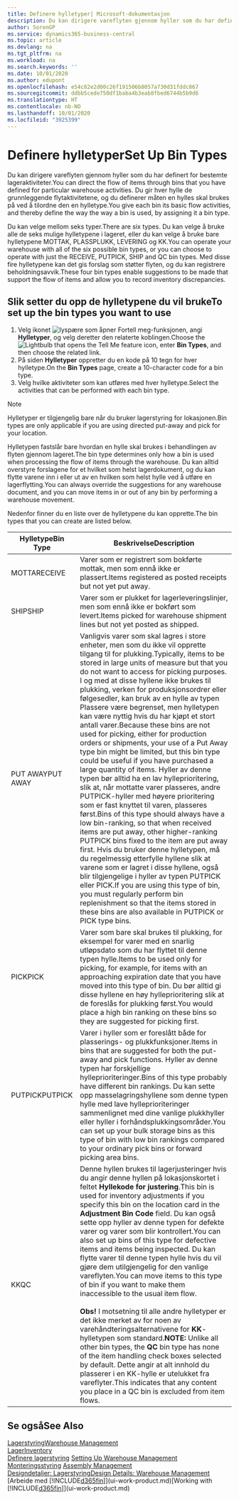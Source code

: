 ```yaml
---
title: Definere hylletyper| Microsoft-dokumentasjon
description: Du kan dirigere vareflyten gjennom hyller som du har definert for bestemte lageraktiviteter. Du gir hver hylle de grunnleggende flytaktivitetene, og du definerer måten en hylles skal brukes på ved å tilordne den en hylletype.
author: SorenGP
ms.service: dynamics365-business-central
ms.topic: article
ms.devlang: na
ms.tgt_pltfrm: na
ms.workload: na
ms.search.keywords: ''
ms.date: 10/01/2020
ms.author: edupont
ms.openlocfilehash: e54c82e2d00c26f191506b8057a730d31fddc867
ms.sourcegitcommit: ddbb5cede750df1baba4b3eab8fbed6744b5b9d6
ms.translationtype: HT
ms.contentlocale: nb-NO
ms.lasthandoff: 10/01/2020
ms.locfileid: "3925399"
---
```

# <a name="set-up-bin-types"></a><span data-ttu-id="61abb-104">Definere hylletyper</span><span class="sxs-lookup"><span data-stu-id="61abb-104">Set Up Bin Types</span></span>
<span data-ttu-id="61abb-105">Du kan dirigere vareflyten gjennom hyller som du har definert for bestemte lageraktiviteter.</span><span class="sxs-lookup"><span data-stu-id="61abb-105">You can direct the flow of items through bins that you have defined for particular warehouse activities.</span></span> <span data-ttu-id="61abb-106">Du gir hver hylle de grunnleggende flytaktivitetene, og du definerer måten en hylles skal brukes på ved å tilordne den en hylletype.</span><span class="sxs-lookup"><span data-stu-id="61abb-106">You give each bin its basic flow activities, and thereby define the way the way a bin is used, by assigning it a bin type.</span></span>  

<span data-ttu-id="61abb-107">Du kan velge mellom seks typer.</span><span class="sxs-lookup"><span data-stu-id="61abb-107">There are six types.</span></span> <span data-ttu-id="61abb-108">Du kan velge å bruke alle de seks mulige hylletypene i lageret, eller du kan velge å bruke bare hylletypene MOTTAK, PLASSPLUKK, LEVERING og KK.</span><span class="sxs-lookup"><span data-stu-id="61abb-108">You can operate your warehouse with all of the six possible bin types, or you can choose to operate with just the RECEIVE, PUTPICK, SHIP and QC bin types.</span></span> <span data-ttu-id="61abb-109">Med disse fire hylletypene kan det gis forslag som støtter flyten, og du kan registrere beholdningsavvik.</span><span class="sxs-lookup"><span data-stu-id="61abb-109">These four bin types enable suggestions to be made that support the flow of items and allow you to record inventory discrepancies.</span></span>  

## <a name="to-set-up-the-bin-types-you-want-to-use"></a><span data-ttu-id="61abb-110">Slik setter du opp de hylletypene du vil bruke</span><span class="sxs-lookup"><span data-stu-id="61abb-110">To set up the bin types you want to use</span></span>  
1.  <span data-ttu-id="61abb-111">Velg ikonet ![lyspære som åpner Fortell meg-funksjonen](media/ui-search/search_small.png "Fortell hva du vil gjøre"), angi **Hylletyper**, og velg deretter den relaterte koblingen.</span><span class="sxs-lookup"><span data-stu-id="61abb-111">Choose the ![Lightbulb that opens the Tell Me feature](media/ui-search/search_small.png "Tell me what you want to do") icon, enter **Bin Types**, and then choose the related link.</span></span>  
2.  <span data-ttu-id="61abb-112">På siden **Hylletyper** oppretter du en kode på 10 tegn for hver hylletype.</span><span class="sxs-lookup"><span data-stu-id="61abb-112">On the **Bin Types** page, create a 10-character code for a bin type.</span></span>  
3.  <span data-ttu-id="61abb-113">Velg hvilke aktiviteter som kan utføres med hver hylletype.</span><span class="sxs-lookup"><span data-stu-id="61abb-113">Select the activities that can be performed with each bin type.</span></span>  

> [!NOTE]  
>  <span data-ttu-id="61abb-114">Hylletyper er tilgjengelig bare når du bruker lagerstyring for lokasjonen.</span><span class="sxs-lookup"><span data-stu-id="61abb-114">Bin types are only applicable if you are using directed put-away and pick for your location.</span></span>  

<span data-ttu-id="61abb-115">Hylletypen fastslår bare hvordan en hylle skal brukes i behandlingen av flyten gjennom lageret.</span><span class="sxs-lookup"><span data-stu-id="61abb-115">The bin type determines only how a bin is used when processing the flow of items through the warehouse.</span></span> <span data-ttu-id="61abb-116">Du kan alltid overstyre forslagene for et hvilket som helst lagerdokument, og du kan flytte varene inn i eller ut av en hvilken som helst hylle ved å utføre en lagerflytting.</span><span class="sxs-lookup"><span data-stu-id="61abb-116">You can always override the suggestions for any warehouse document, and you can move items in or out of any bin by performing a warehouse movement.</span></span>  

<span data-ttu-id="61abb-117">Nedenfor finner du en liste over de hylletypene du kan opprette.</span><span class="sxs-lookup"><span data-stu-id="61abb-117">The bin types that you can create are listed below.</span></span>  

|<span data-ttu-id="61abb-118">Hylletype</span><span class="sxs-lookup"><span data-stu-id="61abb-118">Bin Type</span></span>|<span data-ttu-id="61abb-119">Beskrivelse</span><span class="sxs-lookup"><span data-stu-id="61abb-119">Description</span></span>|  
|------------------|---------------------------------------|  
|<span data-ttu-id="61abb-120">MOTTA</span><span class="sxs-lookup"><span data-stu-id="61abb-120">RECEIVE</span></span>|<span data-ttu-id="61abb-121">Varer som er registrert som bokførte mottak, men som ennå ikke er plassert.</span><span class="sxs-lookup"><span data-stu-id="61abb-121">Items registered as posted receipts but not yet put away.</span></span>|  
|<span data-ttu-id="61abb-122">SHIP</span><span class="sxs-lookup"><span data-stu-id="61abb-122">SHIP</span></span>|<span data-ttu-id="61abb-123">Varer som er plukket for lagerleveringslinjer, men som ennå ikke er bokført som levert.</span><span class="sxs-lookup"><span data-stu-id="61abb-123">Items picked for warehouse shipment lines but not yet posted as shipped.</span></span>|  
|<span data-ttu-id="61abb-124">PUT AWAY</span><span class="sxs-lookup"><span data-stu-id="61abb-124">PUT AWAY</span></span>|<span data-ttu-id="61abb-125">Vanligvis varer som skal lagres i store enheter, men som du ikke vil opprette tilgang til for plukking.</span><span class="sxs-lookup"><span data-stu-id="61abb-125">Typically, items to be stored in large units of measure but that you do not want to access for picking purposes.</span></span> <span data-ttu-id="61abb-126">I og med at disse hyllene ikke brukes til plukking, verken for produksjonsordrer eller følgesedler, kan bruk av en hylle av typen Plassere være begrenset, men hylletypen kan være nyttig hvis du har kjøpt et stort antall varer.</span><span class="sxs-lookup"><span data-stu-id="61abb-126">Because these bins are not used for picking, either for production orders or shipments, your use of a Put Away type bin might be limited, but this bin type could be useful if you have purchased a large quantity of items.</span></span> <span data-ttu-id="61abb-127">Hyller av denne typen bør alltid ha en lav hylleprioritering, slik at, når mottatte varer plasseres, andre PUTPICK-hyller med høyere prioritering som er fast knyttet til varen, plasseres først.</span><span class="sxs-lookup"><span data-stu-id="61abb-127">Bins of this type should always have a low bin-ranking, so that when received items are put away, other higher-ranking PUTPICK bins fixed to the item are put away first.</span></span> <span data-ttu-id="61abb-128">Hvis du bruker denne hylletypen, må du regelmessig etterfylle hyllene slik at varene som er lagret i disse hyllene, også blir tilgjengelige i hyller av typen PUTPICK eller PICK.</span><span class="sxs-lookup"><span data-stu-id="61abb-128">If you are using this type of bin, you must regularly perform bin replenishment so that the items stored in these bins are also available in PUTPICK or PICK type bins.</span></span>|  
|<span data-ttu-id="61abb-129">PICK</span><span class="sxs-lookup"><span data-stu-id="61abb-129">PICK</span></span>|<span data-ttu-id="61abb-130">Varer som bare skal brukes til plukking, for eksempel for varer med en snarlig utløpsdato som du har flyttet til denne typen hylle.</span><span class="sxs-lookup"><span data-stu-id="61abb-130">Items to be used only for picking, for example, for items with an approaching expiration date that you have moved into this type of bin.</span></span> <span data-ttu-id="61abb-131">Du bør alltid gi disse hyllene en høy hylleprioritering slik at de foreslås for plukking først.</span><span class="sxs-lookup"><span data-stu-id="61abb-131">You would place a high bin ranking on these bins so they are suggested for picking first.</span></span>|  
|<span data-ttu-id="61abb-132">PUTPICK</span><span class="sxs-lookup"><span data-stu-id="61abb-132">PUTPICK</span></span>|<span data-ttu-id="61abb-133">Varer i hyller som er foreslått både for plasserings- og plukkfunksjoner.</span><span class="sxs-lookup"><span data-stu-id="61abb-133">Items in bins that are suggested for both the put-away and pick functions.</span></span> <span data-ttu-id="61abb-134">Hyller av denne typen har forskjellige hylleprioriteringer.</span><span class="sxs-lookup"><span data-stu-id="61abb-134">Bins of this type probably have different bin rankings.</span></span> <span data-ttu-id="61abb-135">Du kan sette opp masselagringshyllene som denne typen hylle med lave hylleprioriteringer sammenlignet med dine vanlige plukkhyller eller hyller i forhåndsplukkingsområder.</span><span class="sxs-lookup"><span data-stu-id="61abb-135">You can set up your bulk storage bins as this type of bin with low bin rankings compared to your ordinary pick bins or forward picking area bins.</span></span>|  
|<span data-ttu-id="61abb-136">KK</span><span class="sxs-lookup"><span data-stu-id="61abb-136">QC</span></span>|<span data-ttu-id="61abb-137">Denne hyllen brukes til lagerjusteringer hvis du angir denne hyllen på lokasjonskortet i feltet **Hyllekode for justering**.</span><span class="sxs-lookup"><span data-stu-id="61abb-137">This bin is used for inventory adjustments if you specify this bin on the location card in the **Adjustment Bin Code** field.</span></span> <span data-ttu-id="61abb-138">Du kan også sette opp hyller av denne typen for defekte varer og varer som blir kontrollert.</span><span class="sxs-lookup"><span data-stu-id="61abb-138">You can also set up bins of this type for defective items and items being inspected.</span></span> <span data-ttu-id="61abb-139">Du kan flytte varer til denne typen hylle hvis du vil gjøre dem utilgjengelig for den vanlige vareflyten.</span><span class="sxs-lookup"><span data-stu-id="61abb-139">You can move items to this type of bin if you want to make them inaccessible to the usual item flow.</span></span><br /><br /> <span data-ttu-id="61abb-140">**Obs!** I motsetning til alle andre hylletyper er det ikke merket av for noen av varehåndteringsalternativene for **KK**-hylletypen som standard.</span><span class="sxs-lookup"><span data-stu-id="61abb-140">**NOTE:** Unlike all other bin types, the **QC** bin type has none of the item handling check boxes selected by default.</span></span> <span data-ttu-id="61abb-141">Dette angir at alt innhold du plasserer i en KK-hylle er utelukket fra vareflyter.</span><span class="sxs-lookup"><span data-stu-id="61abb-141">This indicates that any content you place in a QC bin is excluded from item flows.</span></span>|  

## <a name="see-also"></a><span data-ttu-id="61abb-142">Se også</span><span class="sxs-lookup"><span data-stu-id="61abb-142">See Also</span></span>
[<span data-ttu-id="61abb-143">Lagerstyring</span><span class="sxs-lookup"><span data-stu-id="61abb-143">Warehouse Management</span></span>](warehouse-manage-warehouse.md)  
[<span data-ttu-id="61abb-144">Lager</span><span class="sxs-lookup"><span data-stu-id="61abb-144">Inventory</span></span>](inventory-manage-inventory.md)  
<span data-ttu-id="61abb-145">[Definere lagerstyring](warehouse-setup-warehouse.md)   </span><span class="sxs-lookup"><span data-stu-id="61abb-145">[Setting Up Warehouse Management](warehouse-setup-warehouse.md)   </span></span>  
<span data-ttu-id="61abb-146">[Monteringsstyring](assembly-assemble-items.md)  </span><span class="sxs-lookup"><span data-stu-id="61abb-146">[Assembly Management](assembly-assemble-items.md)  </span></span>  
[<span data-ttu-id="61abb-147">Designdetaljer: Lagerstyring</span><span class="sxs-lookup"><span data-stu-id="61abb-147">Design Details: Warehouse Management</span></span>](design-details-warehouse-management.md)  
<span data-ttu-id="61abb-148">[Arbeide med [!INCLUDE[d365fin](includes/d365fin_md.md)]](ui-work-product.md)</span><span class="sxs-lookup"><span data-stu-id="61abb-148">[Working with [!INCLUDE[d365fin](includes/d365fin_md.md)]](ui-work-product.md)</span></span>
